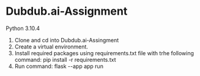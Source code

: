 # Dubdub.ai-Assignment

Python 3.10.4
1. Clone and cd into Dubdub.ai-Assingment
2. Create a virtual environment.
3. Install required packages using requirements.txt file with trhe following command: 
    pip install -r requirements.txt
4.  Run  command:
    flask --app app run  
